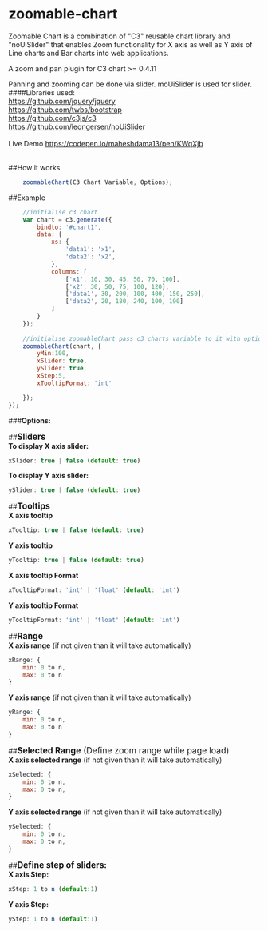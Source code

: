 # zoomable-chart
Zoomable Chart is a combination of "C3" reusable chart library and "noUiSlider" that enables Zoom functionality for X axis as well as Y axis of Line charts and Bar charts into web applications. 


A zoom and pan plugin for C3 chart >= 0.4.11

Panning and zooming can be done via slider. moUiSlider is used for slider. <br/>
####Libraries used: <br/>
https://github.com/jquery/jquery<br/>
https://github.com/twbs/bootstrap<br/>
https://github.com/c3js/c3 <br/>
https://github.com/leongersen/noUiSlider <br/> <br/>
Live Demo https://codepen.io/maheshdama13/pen/KWqXjb <br/><br/>

##How it works
```javascript
	zoomableChart(C3 Chart Variable, Options);
```

##Example

```javascript
    //initialise c3 chart
    var chart = c3.generate({
        bindto: '#chart1',
        data: {
            xs: {
                'data1': 'x1',
                'data2': 'x2',
            },
            columns: [
                ['x1', 10, 30, 45, 50, 70, 100],
                ['x2', 30, 50, 75, 100, 120],
                ['data1', 30, 200, 100, 400, 150, 250],
                ['data2', 20, 180, 240, 100, 190]
            ]
        }
    });
    
    //initialise zoomableChart pass c3 charts variable to it with options
    zoomableChart(chart, {
        yMin:100,
        xSlider: true,
        ySlider: true,
        xStep:5,
        xTooltipFormat: 'int'

    });
});
```

###<b>Options:</b><br/>

##<big><b>Sliders</b></big><br/>
<b>To display X axis slider:</b>
```javascript
xSlider: true | false (default: true)
```


<b>To display Y axis slider:</b>
```javascript
ySlider: true | false (default: true)
```

##<big><b>Tooltips</b></big><br/>
<b>X axis tooltip</b>
```javascript
xTooltip: true | false (default: true)
```

<b>Y axis tooltip</b>
```javascript
yTooltip: true | false (default: true)
```

<b>X axis tooltip Format</b>
```javascript
xTooltipFormat: 'int' | 'float' (default: 'int')
```

<b>Y axis tooltip Format</b>
```javascript
yTooltipFormat: 'int' | 'float' (default: 'int')
```

##<big><b>Range</b></big><br/>
<b>X axis range</b> (if not given than it will take automatically)
```javascript
xRange: {
	min: 0 to n,
	max: 0 to n
}
```

<b>Y axis range</b> (if not given than it will take automatically)
```javascript
yRange: {
	min: 0 to n,
	max: 0 to n
}
```

##<big><b>Selected Range</b> (Define zoom range while page load)</big><br/>
<b>X axis selected range</b> (if not given than it will take automatically)
```javascript
xSelected: {
	min: 0 to n,
	max: 0 to n,
}
```


<b>Y axis selected range</b> (if not given than it will take automatically)
```javascript
ySelected: {
	min: 0 to n,
	max: 0 to n,
}
```

##<big><b>Define step of sliders:</b></big><br/>
<b>X axis Step:</b>
```javascript
xStep: 1 to n (default:1)
```

<b>Y axis Step:</b>
```javascript
yStep: 1 to n (default:1)
```

